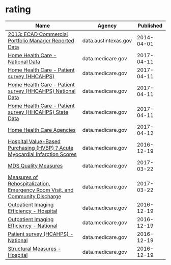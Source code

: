 # rating

Name | Agency | Published
---- | ---- | ---------
[2013: ECAD Commercial Portfolio Manager Reported Data](../datasets/rka3-mjzi.md) | data.austintexas.gov | 2014-04-01
[Home Health Care - National Data](../datasets/97z8-de96.md) | data.medicare.gov | 2017-04-11
[Home Health Care - Patient survey (HHCAHPS)](../datasets/ccn4-8vby.md) | data.medicare.gov | 2017-04-11
[Home Health Care - Patient survey (HHCAHPS) National Data](../datasets/vxub-6swi.md) | data.medicare.gov | 2017-04-11
[Home Health Care - Patient survey (HHCAHPS) State Data](../datasets/m5jg-jg7i.md) | data.medicare.gov | 2017-04-11
[Home Health Care Agencies](../datasets/6jpm-sxkc.md) | data.medicare.gov | 2017-04-12
[Hospital Value-Based Purchasing (HVBP) ? Acute Myocardial Infarction Scores](../datasets/rm5p-8gae.md) | data.medicare.gov | 2016-12-19
[MDS Quality Measures](../datasets/djen-97ju.md) | data.medicare.gov | 2017-03-22
[Measures of Rehospitalization, Emergency Room Visit, and Community Discharge](../datasets/ijh5-nb2v.md) | data.medicare.gov | 2017-03-22
[Outpatient Imaging Efficiency - Hospital](../datasets/wkfw-kthe.md) | data.medicare.gov | 2016-12-19
[Outpatient Imaging Efficiency - National](../datasets/di9i-zzrc.md) | data.medicare.gov | 2016-12-19
[Patient survey (HCAHPS) - National](../datasets/99ue-w85f.md) | data.medicare.gov | 2016-12-19
[Structural Measures - Hospital](../datasets/4hje-vua3.md) | data.medicare.gov | 2016-12-19

